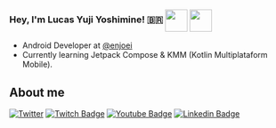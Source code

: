 ### Hey, I'm Lucas Yuji Yoshimine! 🇧🇷 <img align="center" height="40" width="40" src="https://camo.githubusercontent.com/8ba05c5e73ec14a771cef49ae8e0575dd0243d67f1954789eb98cf27684afc39/68747470733a2f2f696d672e69636f6e73382e636f6d2f666c75656e63792f34382f3030303030302f616e64726f69642d6f732e706e67" data-canonical-src="https://img.icons8.com/fluency/48/000000/android-os.png" style="max-width:100%;"> <img align="center" height="40" width="40" src="https://camo.githubusercontent.com/abb95214ee75a5c7fecc45716323d943dcd65d25ab14173f2523a3c295c2ce96/68747470733a2f2f696d672e69636f6e73382e636f6d2f636f6c6f722f34382f3030303030302f6b6f746c696e2e706e67" data-canonical-src="https://img.icons8.com/color/48/000000/kotlin.png" style="max-width:100%;">

- Android Developer at [@enjoei](https://www.enjoei.com.br/)
- Currently learning Jetpack Compose & KMM (Kotlin Multiplataform Mobile).
## About me

[![Twitter](https://img.shields.io/badge/Twitter-1DA1F2?style=for-the-badge&logo=twitter&logoColor=white)](https://twitter.com/ujizin)
[![Twitch Badge](https://img.shields.io/badge/Twitch-9146FF?style=for-the-badge&logo=twitch&logoColor=white)](https://www.twitch.tv/yuji_yoshimine)
[![Youtube Badge](https://img.shields.io/badge/YouTube-FF0000?style=for-the-badge&logo=youtube&logoColor=white)](https://www.youtube.com/channel/UCw7pN9SjU51JfA0yLymo2bA)
[![Linkedin Badge](https://img.shields.io/badge/LinkedIn-0077B5?style=for-the-badge&logo=linkedin&logoColor=white)](https://www.linkedin.com/in/lucas-yuji-yoshimine-477b73185/)
